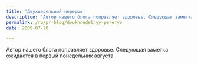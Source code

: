 ```yaml
---
title: 'Двухнедельный перерыв'
description: 'Автор нашего блога поправляет здоровье. Следующая заметка ожидается в первый понедельник августа.'
permalink: /ru/pr-blog/dvukhnedelnyy-pereryv
date: 2009-07-20

---
```


Автор нашего блога поправляет здоровье. Следующая заметка ожидается в первый понедельник августа.

